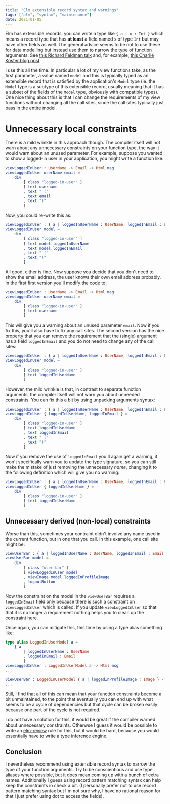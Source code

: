 ```yaml
---
title: "Elm extensible record syntax and warnings"
tags: ["elm", "syntax", "maintenance"]
date: 2021-01-05
---
```


Elm has extensible records, you can write a type like `{ a | x : Int }` which means a record type that has **at least** a field named `x` of type `Int` but may have other fields as well. The general advice seems to be not to use these for data modelling but instead use them to narrow the type of function arguments. See [this Richard Feldman talk](https://www.youtube.com/watch?v=DoA4Txr4GUs&feature=youtu.be) and, for example, [this Charlie Koster blog post](https://ckoster22.medium.com/advanced-types-in-elm-extensible-records-67e9d804030d).


I use this all the time. In particular a lot of my view functions take, as the first parameter, a value named `model` and this is typically typed as an extensible record that is satisfied by the application's `Model` type (ie. the `Model` type is a subtype of this extensible record, usually meaning that it has a subset of the fields of the `Model` type, obviously with compatible types). One nice thing about this is that I can change the requirements of my view functions without changing all the call sites, since the call sites typically just pass in the entire model. 

# Unnecessary local constraints

There is a mild wrinkle in this approach though. The compiler itself will not warn about any unnecessary constraints on your function type, the way it would warn about an unused parameter. For example, suppose you wanted to show a logged-in user in your application, you might write a function like:

```elm
viewLoggedInUser : UserName -> Email -> Html msg
viewLoggedInUser userName email =
    div
        [ class "logged-in-user" ]
        [ text username
        , text " ("
        , text email
        , text ")"
        ]
```

Now, you could re-write this as:
```elm
viewLoggedInUser : { a | loggedInUserName : UserName, loggedInEmail : Email } -> Html msg
viewLoggedInUser model =
    div
        [ class "logged-in-user" ]
        [ text model.loggedInUserName
        , text model.loggedInEmail
        , text " ("
        , text ")"
        ]
```

All good, either is fine. Now suppose you decide that you don't need to show the email address, the user knows their own email address probably. In the first first version you'll modify the code to:

```elm
viewLoggedInUser : UserName -> Email -> Html msg
viewLoggedInUser userName email =
    div
        [ class "logged-in-user" ]
        [ text username
        ]
```
This will give you a warning about an unused parameter `email`. Now if you fix this, you'll also have to fix any call sites. The second version has the nice property that you can remove the requirement that the (single) argument has a field `loggedInEmail` and you do not need to change any of the call sites: 

```elm
viewLoggedInUser : { a | loggedInUserName : UserName, loggedInEmail : Email } -> Html msg
viewLoggedInUser model =
    div
        [ class "logged-in-user" ]
        [ text loggedInUserName
        ]
```

However, the mild wrinkle is that, in contrast to separate function arguments, the compiler itself will not warn you about unneeded constraints. You can fix this a bit by using unpacking arguments syntax:
```elm
viewLoggedInUser : { a | loggedInUserName : UserName, loggedInEmail : Email } -> Html msg
viewLoggedInUser { loggedInUserName, loggedInEmail } =
    div
        [ class "logged-in-user" ]
        [ text loggedInUserName
        , text loggedInEmail
        , text " ("
        , text ")"
        ]
```

Now if you remove the use of `loggedInEmail` you'll again get a warning, it won't specifically warn you to update the type signature, so you can still make the mistake of just removing the unnecessary *name*, changing it to the following definition which will give you no warning:

```elm
viewLoggedInUser : { a | loggedInUserName : UserName, loggedInEmail : Email } -> Html msg
viewLoggedInUser { loggedInUserName } =
    div
        [ class "logged-in-user" ]
        [ text loggedInUserName
        ]
```

## Unnecessary derived (non-local) constraints

Worse than this, sometimes your contraint didn't involve any name used in the current function, but in one that you call. In this example, one call site might be:

```elm
viewUserBar : { a | loggedInUserName : UserName, loggedInEmail : Email, loggedInProfileImage : Image } -> Html msg
viewUserBar model =
    div
        [ class "user-bar" ]
        [ viewLoggedInUser model
        , viewImage model.loggedInProfileImage 
        , logoutButton
        ]
```
Now the constraint on the model in the `viewUserBar` requires a `loggedInEmail` field only because there is such a constraint on `viewLoggedInUser` which is called. If you update `viewLoggedInUser` so that that it is no longer a requirement nothing helps you to clean up the constraint here.

Once again, you can mitigate this, this time by using a type alias something like:

```elm
type alias LoggedInUserModel a =
    { a 
        | loggedInUserName : UserName
        , loggedInEmail : Email
        }
viewLoggedInUser : LoggedInUserModel a -> Html msg
...

viewUserBar : LoggedInUserModel { a | loggedInProfileImage : Image } -> Html msg
...
```

Still, I find that all of this can mean that your function constraints become a bit unmaintained, to the point that eventually you can end up with what seems to be a cycle of dependencies but that cycle can be broken easily because one part of the cycle is not required. 

I do not have a solution for this, it would be great if the compiler warned about unnecessary constraints. Otherwse I guess it would be possible to write an [elm-review](https://package.elm-lang.org/packages/jfmengels/elm-review/latest/) rule for this, but it would be hard, because you would essentially have to write a type inference engine.

## Conclusion

I nevertheless recommend using extensible record syntax to narrow the type of your function arguments. Try to be conscientious and use type aliases where possible, but it does mean coming up with a bunch of extra names. Additionally I guess using record pattern matching syntax can help keep the constraints in check a bit. (I personally prefer not to use record pattern matching syntax but I'm not sure why, I have no rational reason for that I just prefer using dot to access the fields). 
